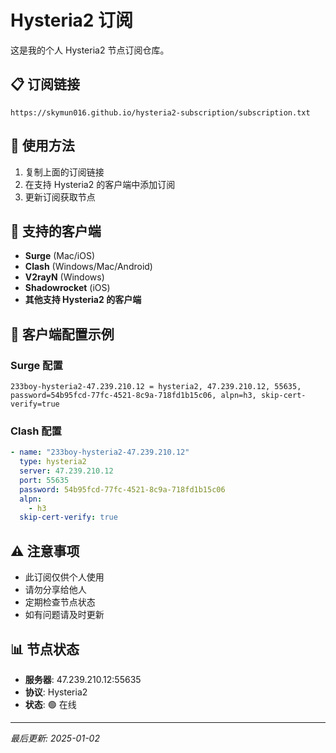 # Hysteria2 订阅

这是我的个人 Hysteria2 节点订阅仓库。

## 📋 订阅链接

```
https://skymun016.github.io/hysteria2-subscription/subscription.txt
```

## 🚀 使用方法

1. 复制上面的订阅链接
2. 在支持 Hysteria2 的客户端中添加订阅
3. 更新订阅获取节点

## 📱 支持的客户端

- **Surge** (Mac/iOS)
- **Clash** (Windows/Mac/Android)
- **V2rayN** (Windows)
- **Shadowrocket** (iOS)
- **其他支持 Hysteria2 的客户端**

## 🔧 客户端配置示例

### Surge 配置
```
233boy-hysteria2-47.239.210.12 = hysteria2, 47.239.210.12, 55635, password=54b95fcd-77fc-4521-8c9a-718fd1b15c06, alpn=h3, skip-cert-verify=true
```

### Clash 配置
```yaml
- name: "233boy-hysteria2-47.239.210.12"
  type: hysteria2
  server: 47.239.210.12
  port: 55635
  password: 54b95fcd-77fc-4521-8c9a-718fd1b15c06
  alpn:
    - h3
  skip-cert-verify: true
```

## ⚠️ 注意事项

- 此订阅仅供个人使用
- 请勿分享给他人
- 定期检查节点状态
- 如有问题请及时更新

## 📊 节点状态

- **服务器**: 47.239.210.12:55635
- **协议**: Hysteria2
- **状态**: 🟢 在线

---

*最后更新: 2025-01-02*

